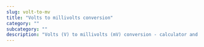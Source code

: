 ```yaml
---
slug: volt-to-mv
title: "Volts to millivolts conversion"
category: ""
subcategory: ""
description: "Volts (V) to millivolts (mV) conversion - calculator and how to convert."
---
```


